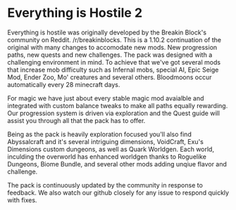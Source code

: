 # Everything is Hostile 2
Everything is hostile was originally developed by the Breakin Block's community on Reddit. /r/breakinblocks. 
This is a 1.10.2 continuation of the original with many changes to accomodate new mods. New progression paths, new quests and new challenges.
The pack was designed with a challenging environment in mind. To achieve that we've got several mods that increase mob difficulty such as 
Infernal mobs, special AI, Epic Seige Mod, Ender Zoo, Mo' creatures and several others. Bloodmoons occur automatically every 28 minecraft days.

For magic we have just about every stable magic mod avaialble and integrated with custom balance tweaks to make all paths equally rewarding.
Our progression system is driven via exploration and the Quest guide will assist you through all that the pack has to offer. 

Being as the pack is heavily exploration focused you'll also find Abyssalcraft and it's several intriguing dimensions, VoidCraft, Exu's Dimensions
custom dungeons, as well as Quark Worldgen. Each world, inculding the overworld has enhanced worldgen thanks to Roguelike Dungeons, Biome Bundle, and several other mods adding unqiue flavor and challenge.

The pack is continuously updated by the community in response to feedback. We also watch our github closely for any issue to respond quickly with fixes.
